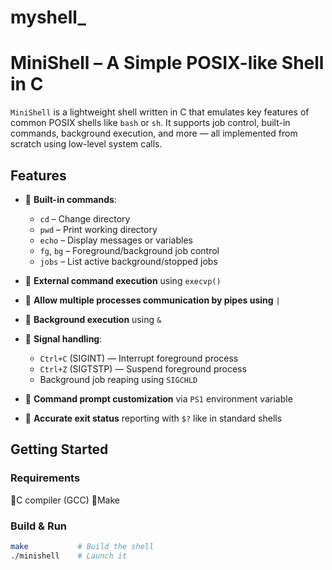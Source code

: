 # myshell_
# MiniShell – A Simple POSIX-like Shell in C

`MiniShell` is a lightweight shell written in C that emulates key features of common POSIX shells like `bash` or `sh`. It supports job control, built-in commands, background execution, and more — all implemented from scratch using low-level system calls.

## Features

- 🔹 **Built-in commands**:
  - `cd` – Change directory
  - `pwd` – Print working directory
  - `echo` – Display messages or variables
  - `fg`, `bg` – Foreground/background job control
  - `jobs` – List active background/stopped jobs

- 🔹 **External command execution** using `execvp()`
- 🔹 **Allow multiple processes communication by pipes using** `|`

- 🔹 **Background execution** using `&`

- 🔹 **Signal handling**:
  - `Ctrl+C` (SIGINT) — Interrupt foreground process
  - `Ctrl+Z` (SIGTSTP) — Suspend foreground process
  - Background job reaping using `SIGCHLD`

- 🔹 **Command prompt customization** via `PS1` environment variable

- 🔹 **Accurate exit status** reporting with `$?` like in standard shells

##  Getting Started

### Requirements
  🔹C compiler (GCC)
  🔹Make

### Build & Run




```sh
make           # Build the shell
./minishell    # Launch it
